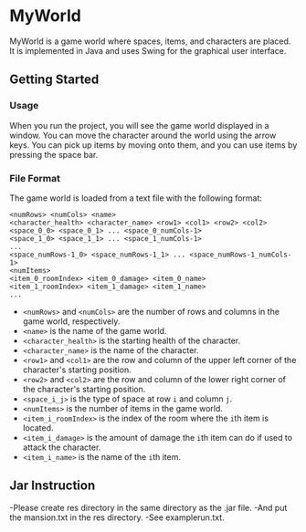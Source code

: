 
# MyWorld

MyWorld is a game world where spaces, items, and characters are placed. It is implemented in Java and uses Swing for the graphical user interface.

## Getting Started


### Usage

When you run the project, you will see the game world displayed in a window. You can move the character around the world using the arrow keys. You can pick up items by moving onto them, and you can use items by pressing the space bar.

### File Format

The game world is loaded from a text file with the following format:

```
<numRows> <numCols> <name>
<character_health> <character_name> <row1> <col1> <row2> <col2>
<space_0_0> <space_0_1> ... <space_0_numCols-1>
<space_1_0> <space_1_1> ... <space_1_numCols-1>
...
<space_numRows-1_0> <space_numRows-1_1> ... <space_numRows-1_numCols-1>
<numItems>
<item_0_roomIndex> <item_0_damage> <item_0_name>
<item_1_roomIndex> <item_1_damage> <item_1_name>
...
```

- `<numRows>` and `<numCols>` are the number of rows and columns in the game world, respectively.
- `<name>` is the name of the game world.
- `<character_health>` is the starting health of the character.
- `<character_name>` is the name of the character.
- `<row1>` and `<col1>` are the row and column of the upper left corner of the character's starting position.
- `<row2>` and `<col2>` are the row and column of the lower right corner of the character's starting position.
- `<space_i_j>` is the type of space at row `i` and column `j`.
- `<numItems>` is the number of items in the game world.
- `<item_i_roomIndex>` is the index of the room where the `i`th item is located.
- `<item_i_damage>` is the amount of damage the `i`th item can do if used to attack the character.
- `<item_i_name>` is the name of the `i`th item.

## Jar Instruction
 -Please create res directory in the same directory as the .jar file.
 -And put the mansion.txt  in the res directory.
 -See examplerun.txt.



